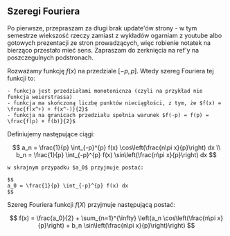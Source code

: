 ## Szeregi Fouriera

Po pierwsze, przepraszam za długi brak update'ów strony - w tym semestrze wiekszość rzeczy
zamiast z wykładów ogarniam z youtube albo gotowych prezentacji ze stron prowadzących,
więc robienie notatek na bierząco przestało mieć sens.
Zapraszam do zerknięcia na ref'y na poszczegulnych podstronach.

Rozważamy funkcję $f(x)$ na przedziale $[-p, p]$. Wtedy szereg Fouriera tej funkcji to:

```{admonition} Warunki Dirichleta:
- funkcja jest przedziałami monotonicnza (czyli na przykład nie funkcja weierstrassa)
- funkcja ma skończoną liczbę punktów nieciągłości, z tym, że $f(x) = \frac{f(x^+) + f(x^-)}{2}$
- funkcja na granicach przedziału spełnia warunek $f(-p) = f(p) = \frac{f(p) + f(b)}{2}$
```

Definiujemy następujące ciągi:

$$
a_n = \frac{1}{p} \int_{-p}^{p} f(x) \cos\left(\frac{n\pi x}{p}\right) dx \\
b_n = \frac{1}{p} \int_{-p}^{p} f(x) \sin\left(\frac{n\pi x}{p}\right) dx
$$

```{tip}
w skrajnym przypadku $a_0$ przyjmuje postać:

$$
a_0 = \frac{1}{p} \int_{-p}^{p} f(x) dx
$$

```

Szereg Fouriera funkcji $f(X)$ przyjmuje następującą postać:

$$
f(x) = \frac{a_0}{2} + \sum_{n=1}^{\infty} \left(a_n \cos\left(\frac{n\pi x}{p}\right) + b_n \sin\left(\frac{n\pi x}{p}\right)\right)
$$
